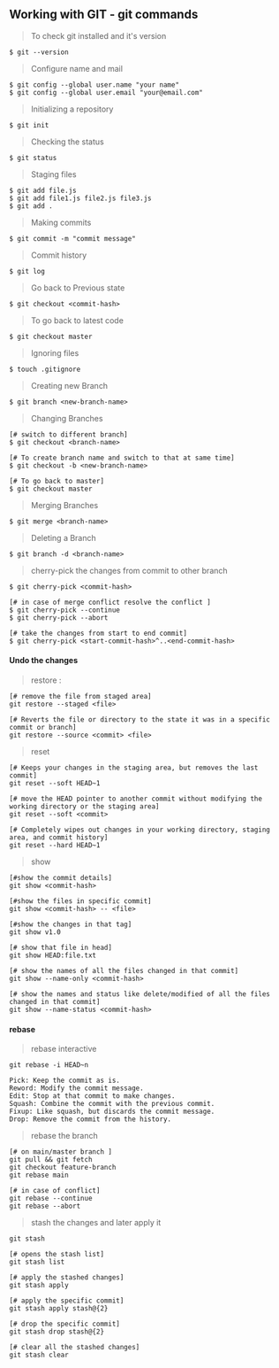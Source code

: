 ## Working with GIT - git commands

> To check git installed and it's version
```
$ git --version
```
> Configure name and mail
```
$ git config --global user.name "your name"
$ git config --global user.email "your@email.com"
```
> Initializing a repository
```
$ git init
```
> Checking the status
```
$ git status
```
> Staging files
```
$ git add file.js
$ git add file1.js file2.js file3.js
$ git add .
```
> Making commits
```
$ git commit -m "commit message" 
```
> Commit history
```
$ git log
```
> Go back to Previous state
```
$ git checkout <commit-hash>
```
> To go back to latest code 
```
$ git checkout master
```
> Ignoring files
```
$ touch .gitignore
```
>Creating new Branch
```
$ git branch <new-branch-name>
```
> Changing Branches
```
[# switch to different branch]
$ git checkout <branch-name>

[# To create branch name and switch to that at same time]
$ git checkout -b <new-branch-name>

[# To go back to master]
$ git checkout master 
```
> Merging Branches
```
$ git merge <branch-name>
```
> Deleting a Branch
```
$ git branch -d <branch-name>
```
> cherry-pick the changes from commit to other branch
```
$ git cherry-pick <commit-hash>

[# in case of merge conflict resolve the conflict ]
$ git cherry-pick --continue 
$ git cherry-pick --abort

[# take the changes from start to end commit]
$ git cherry-pick <start-commit-hash>^..<end-commit-hash>

```

#### Undo the changes
> restore : 
```
[# remove the file from staged area]
git restore --staged <file>

[# Reverts the file or directory to the state it was in a specific commit or branch]
git restore --source <commit> <file>
```
> reset
```
[# Keeps your changes in the staging area, but removes the last commit]
git reset --soft HEAD~1

[# move the HEAD pointer to another commit without modifying the working directory or the staging area]
git reset --soft <commit>

[# Completely wipes out changes in your working directory, staging area, and commit history]
git reset --hard HEAD~1
```
> show
```
[#show the commit details]
git show <commit-hash>

[#show the files in specific commit]
git show <commit-hash> -- <file>

[#show the changes in that tag]
git show v1.0

[# show that file in head]
git show HEAD:file.txt

[# show the names of all the files changed in that commit]
git show --name-only <commit-hash>

[# show the names and status like delete/modified of all the files changed in that commit]
git show --name-status <commit-hash>
```
#### rebase 
> rebase interactive
```
git rebase -i HEAD~n

Pick: Keep the commit as is.
Reword: Modify the commit message.
Edit: Stop at that commit to make changes.
Squash: Combine the commit with the previous commit.
Fixup: Like squash, but discards the commit message.
Drop: Remove the commit from the history.
```
> rebase the branch
```
[# on main/master branch ]
git pull && git fetch
git checkout feature-branch 
git rebase main

[# in case of conflict]
git rebase --continue
git rebase --abort
```

> stash the changes and later apply it
```
git stash

[# opens the stash list]
git stash list

[# apply the stashed changes]
git stash apply

[# apply the specific commit]
git stash apply stash@{2}

[# drop the specific commit]
git stash drop stash@{2}

[# clear all the stashed changes]
git stash clear
```


